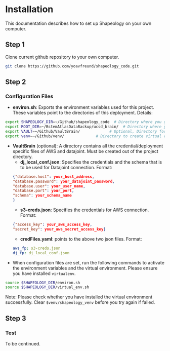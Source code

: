 # Installation
This documentation describes how to set up Shapeology on your own computer.
## Step 1
Clone current github repository to your own computer.
```bash
git clone https://github.com/yoavfreund/shapeology_code.git
```

## Step 2
### Configuration Files
* **environ.sh**: Exports the environment variables used for this project. These variables point to the directories of this deployment.
Details:
```bash
export SHAPEOLOGY_DIR=~/Github/shapeology_code  # Directory where you git clone this project
export ROOT_DIR=~/BstemAtlasDataBackup/ucsd_brain/  # Directory where you save input images and output results
export VAULT=~/Github/VaultBrain/             # Optional, Directory for credential files of AWS and datajoint
export venv=~/Github/venv/              # Directory to create virtual environment
```
* **VaultBrain** (optional): A directory contains all the credential/deployment specific files of AWS and datajoint. Must be created out of the project directory.
    * **dj_local_conf.json**: Specifies the credentials and the schema that is to be used for Datajoint connection. Format:
    ```json
    {"database.host": your_host_address,
    "database.password": your_datajoint_password,
    "database.user": your_user_name,
    "database.port": your_port,
    "schema": your_schema_name
    }
    ```
    * **s3-creds.json**: Specifies the credentials for AWS connection. Format:
    ```json
    {"access_key": your_aws_access_key, 
    "secret_key": your_aws_secret_access_key}
    ```
    * **credFiles.yaml**: points to the above two json files. Format:
    ```yaml
    aws_fp: s3-creds.json
    dj_fp: dj_local_conf.json
    ```
* When configuration files are set, run the following commands to activate the environment variables and the virtual environment. 
Please ensure you have installed `virtualenv`.
```bash
source $SHAPEOLOGY_DIR/environ.sh
source $SHAPEOLOGY_DIR/virtual_env.sh
```
Note: Please check whether you have installed the virtual environment successfully. Clear `$venv/shapeology_venv` before you try again if failed.

## Step 3
### Test
To be continued.